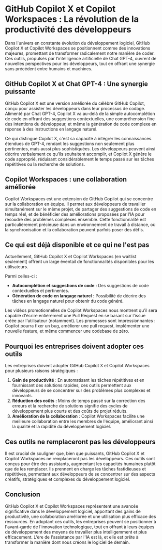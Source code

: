# GitHub Copilot X et Copilot Workspaces : La révolution de la productivité des développeurs

Dans l'univers en constante évolution du développement logiciel, GitHub Copilot X et Copilot Workspaces se positionnent comme des innovations majeures, promettant de transformer radicalement notre manière de coder. 
Ces outils, propulsés par l'intelligence artificielle de Chat GPT-4, ouvrent de nouvelles perspectives pour les développeurs, tout en offrant une synergie sans précédent entre humains et machines.

## GitHub Copilot X et Chat GPT-4 : Une synergie puissante

GitHub Copilot X est une version améliorée du célèbre GitHub Copilot, conçu pour assister les développeurs dans leur processus de codage.
Alimenté par Chat GPT-4, Copilot X va au-delà de la simple autocomplétion de code en offrant des suggestions contextuelles, une compréhension fine des intentions du développeur, et même la génération de code complexe en réponse à des instructions en langage naturel.

Ce qui distingue Copilot X, c'est sa capacité à intégrer les connaissances étendues de GPT-4, rendant les suggestions non seulement plus pertinentes, mais aussi plus sophistiquées.
Les développeurs peuvent ainsi décrire verbalement ce qu'ils souhaitent accomplir, et Copilot X génère le code approprié, réduisant considérablement le temps passé sur les tâches répétitives ou la recherche de solutions.

## Copilot Workspaces : une collaboration améliorée

Copilot Workspaces est une extension de GitHub Copilot qui se concentre sur la collaboration en équipe.
Il permet aux développeurs de travailler simultanément sur le même projet, de partager des suggestions de code en temps réel, et de bénéficier des améliorations proposées par l'IA pour résoudre des problèmes complexes ensemble.
Cette fonctionnalité est particulièrement précieuse dans un environnement de travail à distance, où la synchronisation et la collaboration peuvent parfois poser des défis.

## Ce qui est déjà disponible et ce qui ne l'est pas

Actuellement, GitHub Copilot X et Copilot Workspaces (en waitlist seulement) offrent un large éventail de fonctionnalités disponibles pour les utilisateurs.

Parmi celles-ci :

- **Autocomplétion et suggestions de code** : Des suggestions de code contextuelles et pertinentes.
- **Génération de code en langage naturel** : Possibilité de décrire des tâches en langage naturel pour obtenir du code généré.

Les vidéos promotionnelles de Copilot Workspaces nous montrent qu'il sera capable d'écrire entièrement une Pull Request en se basant sur l'issue créée par l'utilisateur (notamment).
Les promesses sont impressionnantes : Copilot pourra fixer un bug, améliorer une pull request, implémenter une nouvelle feature, et même commencer une codebase de zéro.

## Pourquoi les entreprises doivent adopter ces outils

Les entreprises doivent adopter GitHub Copilot X et Copilot Workspaces pour plusieurs raisons stratégiques :

1. **Gain de productivité** : En automatisant les tâches répétitives et en fournissant des solutions rapides, ces outils permettent aux développeurs de se concentrer sur des problèmes plus complexes et innovants.
2. **Réduction des coûts** : Moins de temps passé sur la correction des erreurs et la recherche de solutions signifie des cycles de développement plus courts et des coûts de projet réduits.
3. **Amélioration de la collaboration** : Copilot Workspaces facilite une meilleure collaboration entre les membres de l'équipe, améliorant ainsi la qualité et la rapidité du développement logiciel.

## Ces outils ne remplaceront pas les développeurs

Il est crucial de souligner que, bien que puissants, GitHub Copilot X et Copilot Workspaces ne remplaceront pas les développeurs.
Ces outils sont conçus pour être des assistants, augmentant les capacités humaines plutôt que de les remplacer. 
Ils prennent en charge les tâches fastidieuses et répétitives, permettant aux développeurs de se concentrer sur des aspects créatifs, stratégiques et complexes du développement logiciel.

## Conclusion

GitHub Copilot X et Copilot Workspaces représentent une avancée significative dans le développement logiciel, apportant des gains de productivité, une collaboration améliorée et une utilisation plus efficace des ressources. En adoptant ces outils, les entreprises peuvent se positionner à l'avant-garde de l'innovation technologique, tout en offrant à leurs équipes de développement des moyens de travailler plus intelligemment et plus efficacement. L'ère de l'assistance par l'IA est là, et elle est prête à transformer la manière dont nous créons le logiciel de demain.
